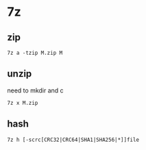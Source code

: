 # 7z

## zip

`7z a -tzip M.zip M`

## unzip

need to mkdir and c

`7z x M.zip`

## hash

`7z h [-scrc[CRC32|CRC64|SHA1|SHA256|*]]file`

